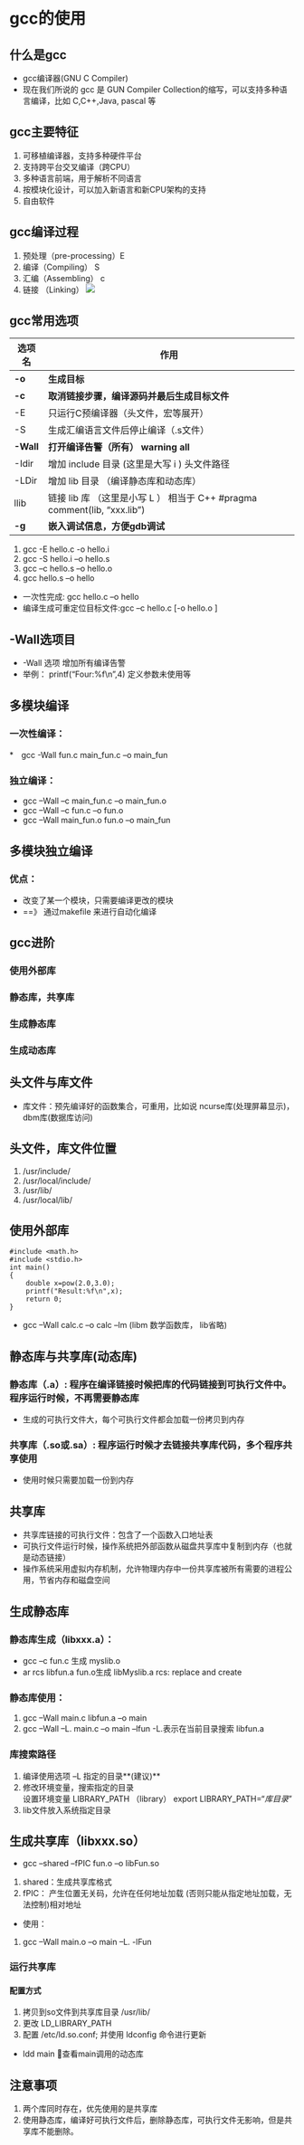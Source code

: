 # gcc的使用

## 什么是gcc
* gcc编译器(GNU C Compiler)
* 现在我们所说的 gcc 是 GUN Compiler Collection的缩写，可以支持多种语言编译，比如 C,C++,Java, pascal 等
## gcc主要特征
1. 可移植编译器，支持多种硬件平台
2. 支持跨平台交叉编译（跨CPU）
3. 多种语言前端，用于解析不同语言
4. 按模块化设计，可以加入新语言和新CPU架构的支持
5. 自由软件
## gcc编译过程
1. 预处理（pre-processing）E
2. 编译（Compiling） S
3. 汇编（Assembling） c
4. 链接 （Linking）
![](index_files/36caf4c7-6088-4bd1-ae65-feb2eddfe405.jpg)
## gcc常用选项
|选项名|作用|
|------|-----|
|**-o**|**生成目标**|
|**-c**|**取消链接步骤，编译源码并最后生成目标文件**|
|-E|只运行C预编译器（头文件，宏等展开）|
|-S|生成汇编语言文件后停止编译（.s文件）|
|**-Wall**|**打开编译告警（所有） warning all**|
|-Idir|增加 include 目录   (这里是大写 i ) 头文件路径|
|-LDir|增加 lib 目录 （编译静态库和动态库）|
|llib|链接 lib 库   （这里是小写 L ）  相当于 C++  #pragma comment(lib, “xxx.lib”)|
|**-g**|**嵌入调试信息，方便gdb调试**|

1. gcc -E hello.c -o hello.i
1. gcc  -S hello.i –o hello.s
1. gcc –c hello.s –o hello.o       
1. gcc hello.s –o hello

* 一次性完成: gcc hello.c –o hello
* 编译生成可重定位目标文件:gcc –c hello.c  [-o hello.o ]


## -Wall选项目
* -Wall 选项 增加所有编译告警
* 举例： printf(“Four:%f\n”,4)  定义参数未使用等

## 多模块编译
### 一次性编译：
*　gcc -Wall fun.c main_fun.c –o  main_fun

### 独立编译：
* gcc –Wall –c main_fun.c –o main_fun.o
* gcc –Wall –c fun.c –o fun.o
* gcc –Wall main_fun.o fun.o –o main_fun

## 多模块独立编译
### 优点：
* 改变了某一个模块，只需要编译更改的模块
* ==》 通过makefile 来进行自动化编译

## gcc进阶
### 使用外部库
### 静态库，共享库
### 生成静态库
### 生成动态库

## 头文件与库文件
* 库文件：预先编译好的函数集合，可重用，比如说 ncurse库(处理屏幕显示)，dbm库(数据库访问)

## 头文件，库文件位置
1. /usr/include/ 
2. /usr/local/include/
3. /usr/lib/
4. /usr/local/lib/

## 使用外部库
```
#include <math.h>
#include <stdio.h>
int main()
{
    double x=pow(2.0,3.0);
    printf("Result:%f\n",x);
    return 0;
}
```

* gcc –Wall calc.c –o calc –lm     (libm 数学函数库， lib省略)

## 静态库与共享库(动态库)
### 静态库（.a）: 程序在编译链接时候把库的代码链接到可执行文件中。程序运行时候，不再需要静态库
* 生成的可执行文件大，每个可执行文件都会加载一份拷贝到内存
### 共享库（.so或.sa）: 程序运行时候才去链接共享库代码，多个程序共享使用
* 使用时候只需要加载一份到内存

## 共享库
* 共享库链接的可执行文件：包含了一个函数入口地址表
* 可执行文件运行时候，操作系统把外部函数从磁盘共享库中复制到内存（也就是动态链接）
* 操作系统采用虚拟内存机制，允许物理内存中一份共享库被所有需要的进程公用，节省内存和磁盘空间

## 生成静态库
### 静态库生成（libxxx.a）：
* gcc –c fun.c    生成 myslib.o
* ar rcs libfun.a  fun.o生成 libMyslib.a
  rcs: replace and create
### 静态库使用：
1. gcc –Wall main.c libfun.a –o main
2. gcc –Wall –L. main.c –o main –lfun
 -L.表示在当前目录搜索 libfun.a
### 库搜索路径
1. 编译使用选项 –L 指定的目录**(建议)**
2. 修改环境变量，搜索指定的目录    
设置环境变量  LIBRARY_PATH （library）
export LIBRARY_PATH=“_库目录_”
3. lib文件放入系统指定目录

## 生成共享库（libxxx.so）
* gcc –shared –fPIC fun.o –o libFun.so
1. shared：生成共享库格式
2. fPIC：  产生位置无关码，允许在任何地址加载 (否则只能从指定地址加载，无法控制)相对地址


* 使用：
1. gcc –Wall main.o –o main –L. -lFun
### 运行共享库

#### 配置方式
1. 拷贝到so文件到共享库目录 /usr/lib/
2. 更改 LD_LIBRARY_PATH
3. 配置 /etc/ld.so.conf; 并使用 ldconfig 命令进行更新

* ldd main  查看main调用的动态库

## 注意事项
1. 两个库同时存在，优先使用的是共享库
2. 使用静态库，编译好可执行文件后，删除静态库，可执行文件无影响，但是共享库不能删除。

